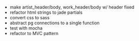 - make artist_header/body, work_header/body w/ header fixed
- refactor html strings to jade partials
- convert css to sass
- abstract pg connections to a single function
- test with mocha
- refactor to MVC pattern